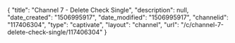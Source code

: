 {
    "title": "Channel 7 - Delete Check Single",
    "description": null,
    "date_created": "1506995917",
    "date_modified": "1506995917",
    "channelid": "117406304",
    "type": "captivate",
    "layout": "channel",
    "url": "\/c\/channel-7-delete-check-single\/117406304"
}